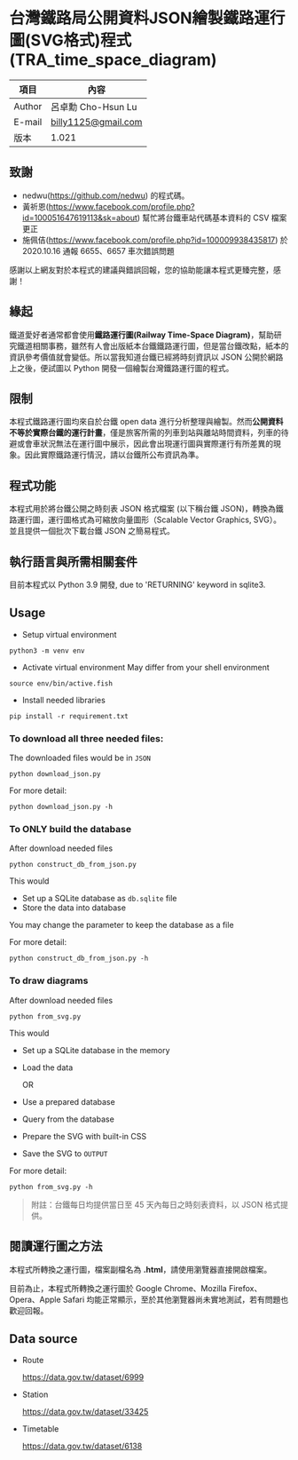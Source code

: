 # 台灣鐵路局公開資料JSON繪製鐵路運行圖(SVG格式)程式(TRA_time_space_diagram)

|項目|內容|
|---|---|
|Author|呂卓勳 Cho-Hsun Lu|
|E-mail|billy1125@gmail.com|
|版本|1.021|

## 致謝

* nedwu(https://github.com/nedwu) 的程式碼。
* 黃祈恩(https://www.facebook.com/profile.php?id=100051647619113&sk=about) 幫忙將台鐵車站代碼基本資料的 CSV 檔案更正
* 施佩佶(https://www.facebook.com/profile.php?id=100009938435817) 於 2020.10.16 通報 6655、6657 車次錯誤問題

感謝以上網友對於本程式的建議與錯誤回報，您的協助能讓本程式更臻完整，感謝！

## 緣起

鐵道愛好者通常都會使用**鐵路運行圖(Railway Time-Space Diagram)**，幫助研究鐵道相關事務，雖然有人會出版紙本台鐵鐵路運行圖，但是當台鐵改點，紙本的資訊參考價值就會變低。所以當我知道台鐵已經將時刻資訊以 JSON 公開於網路上之後，便試圖以 Python 開發一個繪製台灣鐵路運行圖的程式。

## 限制

本程式鐵路運行圖均來自於台鐵 open data 進行分析整理與繪製。然而**公開資料不等於實際台鐵的運行計畫**，僅是旅客所需的列車到站與離站時間資料，列車的待避或會車狀況無法在運行圖中展示，因此會出現運行圖與實際運行有所差異的現象。因此實際鐵路運行情況，請以台鐵所公布資訊為準。

## 程式功能

本程式用於將台鐵公開之時刻表 JSON 格式檔案 (以下稱台鐵 JSON)，轉換為鐵路運行圖，運行圖格式為可縮放向量圖形（Scalable Vector Graphics, SVG）。並且提供一個批次下載台鐵 JSON 之簡易程式。

## 執行語言與所需相關套件

目前本程式以 Python 3.9 開發, due to 'RETURNING' keyword in sqlite3.

## Usage

- Setup virtual environment

```fish
python3 -m venv env
```

- Activate virtual environment
May differ from your shell environment

```fish
source env/bin/active.fish
```

- Install needed libraries

```fish
pip install -r requirement.txt
```

### To download all three needed files:
The downloaded files would be in `JSON`

```
python download_json.py
```

For more detail:
```
python download_json.py -h
```

### To ONLY build the database
After download needed files

```
python construct_db_from_json.py
```

This would
* Set up a SQLite database as `db.sqlite` file
* Store the data into database

You may change the parameter to keep the database as a file

For more detail:
```
python construct_db_from_json.py -h
```

### To draw diagrams
After download needed files

```
python from_svg.py
```

This would
* Set up a SQLite database in the memory

* Load the data

    OR

* Use a prepared database

* Query from the database
* Prepare the SVG with built-in CSS
* Save the SVG to `OUTPUT`

For more detail:
```
python from_svg.py -h
```

> 附註：台鐵每日均提供當日至 45 天內每日之時刻表資料，以 JSON 格式提供。

## 閱讀運行圖之方法

本程式所轉換之運行圖，檔案副檔名為 **.html**，請使用瀏覽器直接開啟檔案。

目前為止，本程式所轉換之運行圖於 Google Chrome、Mozilla Firefox、Opera、Apple Safari 均能正常顯示，至於其他瀏覽器尚未實地測試，若有問題也歡迎回報。


## Data source

- Route

    https://data.gov.tw/dataset/6999

- Station

    https://data.gov.tw/dataset/33425

- Timetable

    https://data.gov.tw/dataset/6138
